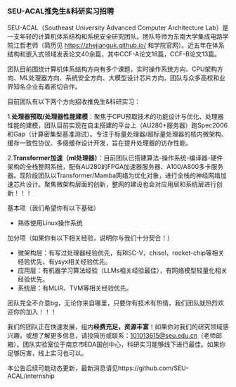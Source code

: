 ### SEU-ACAL推免生&科研实习招聘

SEU-ACAL（Southeast University Advanced Computer Architecture Lab）是一支年轻的计算机体系结构和系统安全研究团队。团队导师为东南大学集成电路学院江哲老师（简历见 https://zhejianguk.github.io/ 和学院官网）。近五年在体系结构和嵌入式领域发表论文40余篇，其中CCF-A论文18篇，CCF-B论文13篇。



团队目前围绕计算机体系结构方向有多个课题，实时操作系统方向、CPU架构方向、ML处理器方向、系统安全方向、大模型设计芯片方向。团队与众多高校和业界知名企业有着密切合作。



目前团队有以下两个方向招收推免生&科研实习：

1.**处理器预取/处理器性能建模**：聚焦于CPU预取技术的功能设计与优化、处理器性能的建模，团队目前实现在自主搭建的平台上（AU280+服务器）跑Spec2006和Gap（计算密集型基准测试）。专注于标量处理器/超标量处理器的核内微架构、缓存一致性协议、多级缓存设计开发，旨在提升处理器的访存性能。



2.**Transformer加速（ml处理器）**：目前团队已搭建算法-操作系统-编译器-硬件架构的全栈整网系统，配有AU280的FPGA加速器服务器、A100/A800多卡服务器。现阶段团队以Transformer/Mamba网络为优化对象，进行全栈的神经网络加速芯片设计。聚焦微架构层面的创新，整网的建设也会对应用层和系统层进行创新！！！

基本项（我们希望你有以下基础）

- 熟练使用Linux操作系统

加分项（如果你有以下相关经验，说明你与我们十分契合！）

- 微架构层：有写过处理器经验优先，有RISC-V，chisel，rocket-chip等相关经验优先，有ysyx相关经验优先。
- 应用层：有机器学习算法经验（LLMs相关经验最佳），有网络模型轻量化相关经验优先。
- 系统层：有MLIR、TVM等相关经验优先。

团队完全不介意bg，无论你来自哪里，只要你有技术有热情，我们团队就热烈欢迎你的加入！！！



我们的团队正在快速发展，组内**经费充足，资源丰富**！如果你对我们的研究领域感兴趣，或想了解更多信息，请投简历或联系：101013615@seu.edu.cn（老师邮箱）。团队实验室位于南京市EDA国创中心，科研实习能够线下进行最佳。如果你足够厉害，线上实习也可以。



本公告后续可能动态更新，最新消息请见https://github.com/SEU-ACAL/internship

